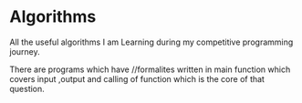 # Algorithms
All the useful algorithms I am Learning during my competitive programming journey.

There are programs which have //formalites written in main function which covers input ,output and calling of function which is the core of that question.
